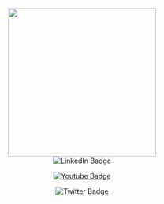 


<div id="header" align="center">
  <img src="https://media.giphy.com/media/L7ABlU8c4meo1kDtd7/giphy.gif" width="300"/>
</div>




<div id="badges"  align="center">
  <a href="https://www.linkedin.com/in/dumindu-patabandi-845492157?lipi=urn%3Ali%3Apage%3Ad_flagship3_profile_view_base_contact_details%3BvRJijb2eT72a1TKbQbj%2FsQ%3D%3D"   target="_blank"><img align="center" src="https://img.shields.io/badge/LinkedIn-blue?style=for-the-badge&logo=linkedin&logoColor=white" alt="LinkedIn Badge" /></a>
  
  <a href="https://www.youtube.com/channel/UCS_AVNR3xyNojBchCspJNbQ" target="_blank"><img align="center" src="https://img.shields.io/badge/YouTube-red?style=for-the-badge&logo=youtube&logoColor=white" alt="Youtube Badge" /></a>

  <img herf = "https://www.youtube.com/channel/UCS_AVNR3xyNojBchCspJNbQ" src="https://img.shields.io/badge/Twitter-blue?style=for-the-badge&logo=twitter&logoColor=white" alt="Twitter Badge"/>
</div>



